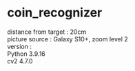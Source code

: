 # coin_recognizer
distance from target : 20cm  
picture source : Galaxy S10+, zoom level 2  
version :   
Python 3.9.16  
cv2 4.7.0  

